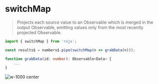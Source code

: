# switchMap

> Projects each source value to an Observable which is merged in the output Observable, emitting values only from the most recently projected Observable.

```typescript
import { switchMap } from 'rxjs';

const results$ = numbers$.pipe(switchMap(n => grabData(n)));

function grabData(id: number): Observable<Data> {
    ...
}
```

![w-1000 center](./assets/images/diagrams/operator_switchmap.svg)
